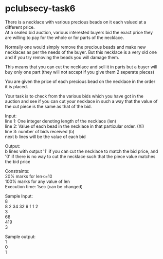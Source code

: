 # pclubsecy-task6
There is a necklace with various precious beads on it each valued at a different price.   
At a sealed bid auction, various interested buyers bid the exact price they are willing to pay for the whole or for parts of the necklace.   

Normally one would simply remove the precious beads and make new necklaces as per the needs of the buyer. But this necklace is a very old one and if you try removing the beads you will damage them.  

This means that you can cut the necklace and sell it in parts but a buyer will buy only one part (they will not accept if you give them 2 seperate pieces)  

You are given the price of each precious bead on the necklace in the order it is placed.  

Your task is to check from the various bids which you have got in the auction and see if you can cut your necklace in such a way that the value of the cut piece is the same as that of the bid.  

Input:  
line 1: One integer denoting length of the necklace (len)  
line 2: Value of each bead in the necklace in that particular order. (Xi)  
line 3: number of bids received (b)  
next b lines will be the value of each bid  

Output:  
b lines with output '1' if you can cut the necklace to match the bid price, and '0' if there is no way to cut the necklace such that the piece value matches the bid price
  
Constraints:  
20% marks for len<=10  
100% marks for any value of len  
Execution time: 1sec (can be changed)  
  
Sample Input:  
8  
8 2 34 32 9 1 1 2  
3  
68  
419  
3  

Sample output:  
1  
0  
1
